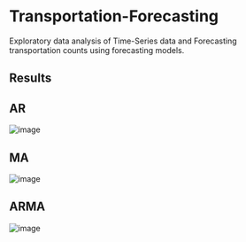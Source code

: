 # Transportation-Forecasting

Exploratory data analysis of Time-Series data and Forecasting transportation counts using forecasting models.

## Results

## AR

![image](https://github.com/basel-ay/Transportation-Forecasting/assets/64821137/f45ed742-24f8-425c-ae4c-6c1e71a6a05a)

## MA

![image](https://github.com/basel-ay/Transportation-Forecasting/assets/64821137/d5262f35-f34c-4ef3-ba93-359a3868ddf0)

## ARMA

![image](https://github.com/basel-ay/Transportation-Forecasting/assets/64821137/1904f296-42b0-48a6-9cbc-8c9793e9a141)

